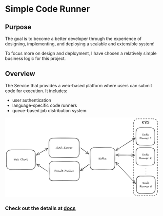 # Simple Code Runner

## Purpose

The goal is to become a better developer through the experience of designing, implementing, and deploying a scalable and extensible system!

To focus more on design and deployment, I have chosen a relatively simple business logic for this project.

## Overview

The Service that provides a web-based platform where users can submit code for execution. It includes:

- user authentication
- language-specific code runners
- queue-based job distribution system

![structure](overview.png)

### Check out the details at [docs](/docs/)
